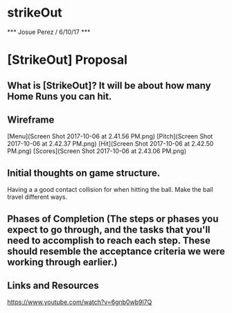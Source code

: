 # strikeOut

*** Josue Perez / 6/10/17 *** 

# [StrikeOut] Proposal 

## What is [StrikeOut]? It will be about how many Home Runs you can hit. 


## Wireframe 


[Menu](Screen Shot 2017-10-06 at 2.41.56 PM.png)
[Pitch](Screen Shot 2017-10-06 at 2.42.37 PM.png)
[Hit](Screen Shot 2017-10-06 at 2.42.50 PM.png)
[Scores](Screen Shot 2017-10-06 at 2.43.06 PM.png)


## Initial thoughts on game structure. 


 Having a a good contact collision for when hitting the ball.
 Make the ball travel different ways.




## Phases of Completion (The steps or phases you expect to go through, and the tasks that you'll need to accomplish to reach each step. These should resemble the acceptance criteria we were working through earlier.) 





## Links and Resources 



https://www.youtube.com/watch?v=6gnb0wb9l7Q